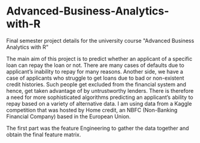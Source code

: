 # Advanced-Business-Analytics-with-R
Final semester project details for the university course "Advanced Business Analytics with R"

The main aim of this project is to predict whether an applicant of a specific loan can repay the loan or not.
There are many cases of defaults due to applicant’s inability to repay for many reasons. 
Another side, we have a case of applicants who struggle to get loans due to bad or non-existent credit histories.
Such people get excluded from the financial system and hence, get taken advantage of by untrustworthy lenders. 
There is therefore a need for more sophisticated algorithms predicting an applicant’s ability to repay 
based on a variety of alternative data. I am using data from a Kaggle competition that was hosted by Home credit,
an NBFC (Non-Banking Financial Company) based in the European Union.

The first part was the feature Engineering to gather the data together and obtain the final feature matrix. 
